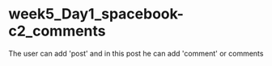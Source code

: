 # week5_Day1_spacebook-c2_comments

The user can add 'post' and in this post he can add 'comment' or comments
